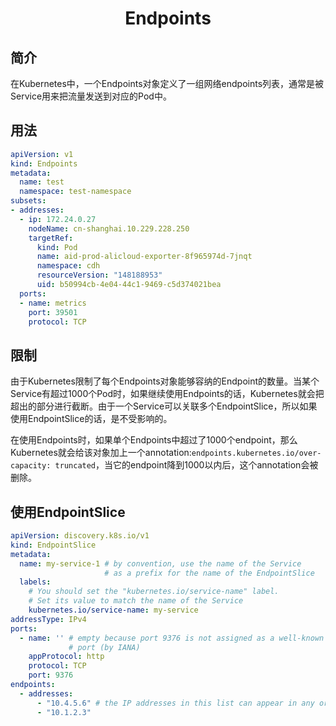 # <Center>Endpoints

## 简介
在Kubernetes中，一个Endpoints对象定义了一组网络endpoints列表，通常是被Service用来把流量发送到对应的Pod中。

## 用法
```yaml
apiVersion: v1
kind: Endpoints
metadata:
  name: test
  namespace: test-namespace
subsets:
- addresses:
  - ip: 172.24.0.27
    nodeName: cn-shanghai.10.229.228.250
    targetRef:
      kind: Pod
      name: aid-prod-alicloud-exporter-8f965974d-7jnqt
      namespace: cdh
      resourceVersion: "148188953"
      uid: b50994cb-4e04-44c1-9469-c5d374021bea
  ports:
  - name: metrics
    port: 39501
    protocol: TCP
```

## 限制
由于Kubernetes限制了每个Endpoints对象能够容纳的Endpoint的数量。当某个Service有超过1000个Pod时，如果继续使用Endpoints的话，Kubernetes就会把超出的部分进行截断。由于一个Service可以关联多个EndpointSlice，所以如果使用EndpointSlice的话，是不受影响的。

在使用Endpoints时，如果单个Endpoints中超过了1000个endpoint，那么Kubernetes就会给该对象加上一个annotation:`endpoints.kubernetes.io/over-capacity: truncated`，当它的endpoint降到1000以内后，这个annotation会被删除。

## 使用EndpointSlice
```yaml
apiVersion: discovery.k8s.io/v1
kind: EndpointSlice
metadata:
  name: my-service-1 # by convention, use the name of the Service
                     # as a prefix for the name of the EndpointSlice
  labels:
    # You should set the "kubernetes.io/service-name" label.
    # Set its value to match the name of the Service
    kubernetes.io/service-name: my-service
addressType: IPv4
ports:
  - name: '' # empty because port 9376 is not assigned as a well-known
             # port (by IANA)
    appProtocol: http
    protocol: TCP
    port: 9376
endpoints:
  - addresses:
      - "10.4.5.6" # the IP addresses in this list can appear in any order
      - "10.1.2.3"
```
